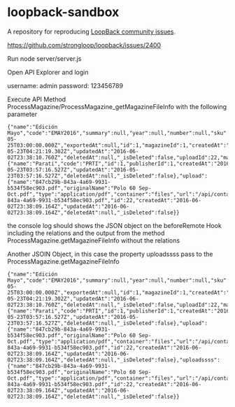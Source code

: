 # loopback-sandbox

A repository for reproducing [LoopBack community issues][wiki-issues].

[wiki-issues]: https://github.com/strongloop/loopback/wiki/Reporting-issues

https://github.com/strongloop/loopback/issues/2400

Run node server/server.js

Open API Explorer and login

username: admin
password: 123456789

Execute API Method ProcessMagazine/ProcessMagazine_getMagazineFileInfo with the following parameter

```
{"name":"Edición Mayo","code":"EMAY2016","summary":null,"year":null,"number":null,"sku":null,"free":false,"releaseAt":"2016-05-25T03:00:00.000Z","exportedAt":null,"id":1,"magazineId":1,"createdAt":"2016-05-23T04:21:19.302Z","updatedAt":"2016-06-02T23:38:10.760Z","deletedAt":null,"_isDeleted":false,"uploadId":22,"magazine":{"name":"Parati","code":"PRTI","id":1,"publisherId":1,"createdAt":"2016-05-23T03:57:16.527Z","updatedAt":"2016-05-23T03:57:16.527Z","deletedAt":null,"_isDeleted":false},"upload":{"name":"847cb29b-843a-4a69-9931-b534f58ec903.pdf","originalName":"Polo 60 Sep-Oct.pdf","type":"application/pdf","container":"files","url":"/api/containers/files/download/847cb29b-843a-4a69-9931-b534f58ec903.pdf","id":22,"createdAt":"2016-06-02T23:38:09.164Z","updatedAt":"2016-06-02T23:38:09.164Z","deletedAt":null,"_isDeleted":false}}

```

the console log should shows the JSON object on the beforeRemote Hook including the relations and the output from the method ProcessMagazine.getMagazineFileInfo without the relations

Another JSOIN Object, in this case the property uploadssss pass to the ProcessMagazine.getMagazineFileInfo

```
{"name":"Edición Mayo","code":"EMAY2016","summary":null,"year":null,"number":null,"sku":null,"free":false,"releaseAt":"2016-05-25T03:00:00.000Z","exportedAt":null,"id":1,"magazineId":1,"createdAt":"2016-05-23T04:21:19.302Z","updatedAt":"2016-06-02T23:38:10.760Z","deletedAt":null,"_isDeleted":false,"uploadId":22,"magazine":{"name":"Parati","code":"PRTI","id":1,"publisherId":1,"createdAt":"2016-05-23T03:57:16.527Z","updatedAt":"2016-05-23T03:57:16.527Z","deletedAt":null,"_isDeleted":false},"upload":{"name":"847cb29b-843a-4a69-9931-b534f58ec903.pdf","originalName":"Polo 60 Sep-Oct.pdf","type":"application/pdf","container":"files","url":"/api/containers/files/download/847cb29b-843a-4a69-9931-b534f58ec903.pdf","id":22,"createdAt":"2016-06-02T23:38:09.164Z","updatedAt":"2016-06-02T23:38:09.164Z","deletedAt":null,"_isDeleted":false},"uploadssss":{"name":"847cb29b-843a-4a69-9931-b534f58ec903.pdf","originalName":"Polo 60 Sep-Oct.pdf","type":"application/pdf","container":"files","url":"/api/containers/files/download/847cb29b-843a-4a69-9931-b534f58ec903.pdf","id":22,"createdAt":"2016-06-02T23:38:09.164Z","updatedAt":"2016-06-02T23:38:09.164Z","deletedAt":null,"_isDeleted":false}}
```